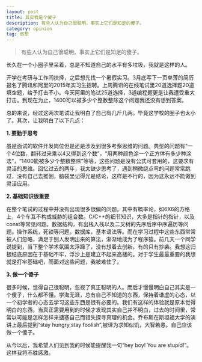 ```yaml
---
layout: post
title: 其实我是个傻子
description: 有些人认为自己很聪明，事实上它们是知足的傻子。
category: opinion
tag: 感想
---
```


> 有些人认为自己很聪明，事实上它们是知足的傻子。

长久在一个小圈子里呆着，总是不知道自己的水平有多垃圾，我就是这样的人。

开学在考研与工作间抉择，之后想先找一个暑假实习。3月底写下一页单薄的简历报名了腾讯和阿里的2015年实习生招聘。上周腾讯的在线笔试里20道选择题20道填空题，给予打击不小。今天阿里的笔试25道选择，3道编程题更是让我遭受重大打击。到现在为止，1400可以被多少个整数整除这个问题我还没有想到答案。

总的来说，经过这两次笔试让我明白了自己有几斤几两。毕竟这学校的圈子也太小了。其次，让我明白了以下几点：

**1. 要勤于思考**

虽是面试的软件开发岗位但是还是涉及到很多考察思维的问题。典型的问题有“一个4位数，翻转过来乘以4又得到这个数”，“用两种颜色涂一个正方体有多少种涂法”，“1400能被多少个整数整除”等等，这些问题是没有公式可套用的，这要求有灵活的思维。回忆过去的两年，我太缺少思考了，遇到稍微绕点弯的问题常常跳过，没有自己去推倒，脑袋里记得光是结论，这样是不行的，因为这永远不能做到灵活应用。

**2. 基础知识很重要**

在整个笔试的过程中并没有出现很多很偏的问题。其中有概率论，如6X6的方格上，4个车互不构成威胁的组合数。C/C++的细节知识，大多是指针的指针，以及const等常见问题。数据结构，有出栈入栈以及二叉树的先序后序中序遍历等问题。操作系统，死锁等问题。数据库，基本语法等。而在学习过程中这些东西常常被人们忽略，满足于别人发明出来的算法，渐渐地成为了程序猿。前几天一个同学说提到，当下整个学术氛围太浮躁了，没有想着去创新，有的只有抄袭。我想这归根结底原因在于基础不牢，浮沙上是建立不起来高楼的。对于学生最最重要的我想就是打牢基础吧，而面对这些问题，我被难住了。

**3. 做一个傻子**

很多时候，觉得自己很聪明，忽视了真正聪明的人。而后才慢慢明白自己其实是一个傻子，什么都不懂。学海无涯，总有自己不知道的东西，保持着谦虚的心态，以一个初学者的心态去学习这些东西是很有必要的。我们有这样的体验就是原本觉得明白的东西，当真正需要用到的时候才发现其实自己并不明白，过去的时间里，常常以可能是怎样怎样来搪塞自己而错失探寻真理的机会。乔布斯在斯坦福大学的演讲上最后提到“stay hungry,stay foolish”,被译为求知似饥，大智若愚。自己应该做一个傻子。

从今以后，我希望人们见到我的时候能提醒我一句“hey boy! You are stupid!”。这样我将不胜感激。